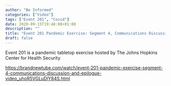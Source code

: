 ```yaml
---
author: "Be Informed"
categories: ["Video"]
tags: ["Event 201", "Covid"]
date: 2020-09-15T19:48:08+01:00
description: ""
title: "Event 201 Pandemic Exercise: Segment 4, Communications Discussion and Epilogue Video"
draft: false
---
```


Event 201 is a pandemic tabletop exercise hosted by The Johns Hopkins Center for Health Security 

https://brandnewtube.com/watch/event-201-pandemic-exercise-segment-4-communications-discussion-and-epilogue-video_uhoR5VGLuDlY84S.html
